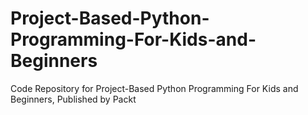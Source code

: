 


# Project-Based-Python-Programming-For-Kids-and-Beginners
Code Repository for Project-Based Python Programming For Kids and Beginners, Published by Packt
